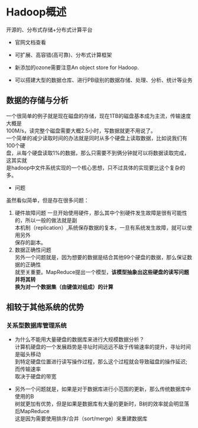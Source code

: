 # Hadoop概述  

开源的、分布式存储+分布式计算平台  

* 官网文档查看  

* 可扩展、高容错(高可靠)、分布式计算框架  

* 新添加的ozone需要注意An object store for Hadoop.  

* 可以搭建大型的数据仓库、进行PB级别的数据存储、处理、分析、统计等业务  

## 数据的存储与分析  

一个很简单的例子就是现在磁盘的存储，现在1TB的磁盘基本成为主流，传输速度大概是  
100M/s，读完整个磁盘需要大概2.5小时，写数据就更不用说了。  
一个简单的减少读取时间的办法就是同时从多个硬盘上读取数据，比如说我们有100个硬  
盘，从每个硬盘读取1%的数据，那么只需要不到俩分钟就可以将数据读取完成，这其实就  
是hadoop中文件系统实现的一个核心思想，只不过具体的实现要比这个复杂的多。  

* 问题  

虽然看似简单，但是存在很多问题：  
1. 硬件故障问题
一旦开始使用硬件，那么其中个别硬件发生故障是很有可能性的，所以一般的做法就是副    
本机制（replication）,系统保存数据的复本，一旦有系统发生故障，就可以使用另外  
保存的副本。
2. 数据正确性问题  
另外一个问题就是，因为想要的数据是结合其他99个硬盘的数据，那么保证数据的正确性  
就至关重要。MapReduce提出一个模型，**该模型抽象出这些硬盘的读写问题并将其转  
换为对一个数据集（由键值对组成）的计算**  

## 相较于其他系统的优势  

### 关系型数据库管理系统  

* 为什么不能用大量硬盘的数据库来进行大规模数据分析？  
计算机硬盘的一个发展趋势是寻址时间远远不敌于传输速率的提升，寻址时间是磁头移动  
到特定硬盘位置进行读写操作过程，那么这个过程就会导致磁盘的操作延迟;而传输速率  
取决于硬盘的带宽  

* 另外一个问题就是，如果是对于数据库进行小范围的更新，那么传统数据库中使用的B  
树就更加有优势，但是如果是数据库有大量的更新时，B树的效率就会明显落后MapReduce  
这是因为需要使用排序/合并（sort/merge）来重建数据库
